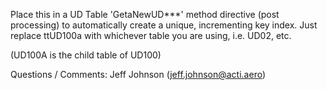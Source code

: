 Place this in a UD Table 'GetaNewUD***' method directive (post processing) to automatically create a unique, incrementing key index. Just replace ttUD100a with whichever table you are using, i.e. UD02, etc.

(UD100A is the child table of UD100)

Questions / Comments: Jeff Johnson (jeff.johnson@acti.aero)
